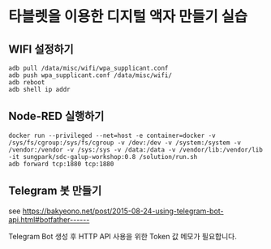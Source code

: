 # 타블렛을 이용한 디지털 액자 만들기 실습

## WIFI 설정하기
```
adb pull /data/misc/wifi/wpa_supplicant.conf
adb push wpa_supplicant.conf /data/misc/wifi/
adb reboot
adb shell ip addr
```

## Node-RED 실행하기
```
docker run --privileged --net=host -e container=docker -v /sys/fs/cgroup:/sys/fs/cgroup -v /dev:/dev -v /system:/system -v /vendor:/vendor -v /sys:/sys -v /data:/data -v /vendor/lib:/vendor/lib -it sungpark/sdc-galup-workshop:0.8 /solution/run.sh
adb forward tcp:1880 tcp:1880
```

## Telegram 봇 만들기
see https://bakyeono.net/post/2015-08-24-using-telegram-bot-api.html#botfather------

Telegram Bot 생성 후 HTTP API 사용을 위한 Token 값 메모가 필요합니다.






